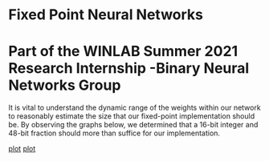 # Fixed Point Neural Networks
# Part of the WINLAB Summer 2021 Research Internship -Binary Neural Networks Group

It is vital to understand the dynamic range of the weights within our network to reasonably estimate the size that our fixed-point implementation should be. By observing the graphs below, we determined that a 16-bit integer and 48-bit fraction should more than suffice for our implementation.

[plot](./imgs/w1_range.png)
[plot](./imgs/w2_range.png)

